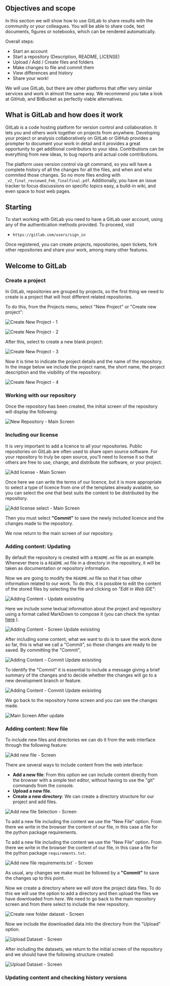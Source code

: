 ## Objectives and scope

In this section we will show how to use GitLab to share results with the community or your colleagues. You will be able to share code, text documents, figures or notebooks, which can be rendered automatically.

Overall steps: 

- Start an account
- Start a repository (Description, README, LICENSE)
- Upload / Add / Create files and folders
- Make changes to file and commit them
- View differences and history
- Share your work!

We will use GitLab, but there are other platforms that offer very similar services and work in almost the same way. We recommend you take a look at GitHub, and BitBucket as perfectly viable alternatives. 

## What is GitLab and how does it work

GitLab is a code hosting platform for version control and collaboration. It lets you and others work together on projects from anywhere. Developing your project or analysis collaboratively on GitLab or GitHub provides a prompter to document your work in detail and it provides a great opportunity to get additional contributors to your idea. Contributions can be everything from new ideas, to bug reports and actual code contributions.

The platform uses version control via git command, so you will have a complete history of all the changes for all the files, and when and who commited those changes. So no more files ending with `_v2_final_reviewed_Feb_finalfinal.pdf`. Additionally, you have an issue tracker to focus discussions on specific topics easy, a build-in wiki, and even space to host web pages.


## Starting

To start working with GitLab you need to have a GitLab user account, using any of the authentication methods provided. To proceed, visit 

- `https://gitlab.com/users/sign_in`

Once registered, you can create projects, repositories, open tickets, fork other repositories and share your work, among many other features.

## Welcome to GitLab

### Create a project

In GitLab, repositories are grouped by projects, so the first thing we need to create is a project that will host different related repositories.

To do this, from the Projects menu, select "New Project" or "Create new project":

![Create New Project - 1](./media/create_new_project_1.png)

![Create New Project - 2](./media/create_new_project_2.png)

After this, select to create a new blank project:

![Create New Project - 3](./media/create_new_project_screen.png)

Now it is time to indicate the project details and the name of the repository. In the image below we include the project name, the short name, the project description and the visibility of the repository:

![Create New Project - 4](./media/create_new_project_details.png)

### Working with our repository

Once the repository has been created, the initial screen of the repository will display the following:

![New Repository - Main Screen](./media/show_repository_mainscreen.png)

### Including our license

It is very important to add a licence to all your repositories. Public repositories on GitLab are often used to share open source software. For your repository to truly be open source, you'll need to license it so that others are free to use, change, and distribute the software, or your project.

![Add license - Main Screen](./media/add_license_screen.png)

Once here we can write the terms of our licence, but it is more appropriate to select a type of licence from one of the templates already available, so you can select the one that best suits the content to be distributed by the repository.

![Add license select - Main Screen](./media/add_license_select_mit.png)

Then you must select **"Commit"** to save the newly included licence and the changes made to the repository.

We now return to the main screen of our repository.

### Adding content: Updating

By default the repository is created with a `README.md` file as an example. Whenever there is a `README.md` file in a directory in the repository, it will be taken as documentation or repository information. 

Now we are going to modify the `README.md` file so that it has other information related to our work. To do this, it is possible to edit the content of the stored files by selecting the file and clicking on *"Edit in Web IDE"*:

![Adding Content - Update exisisting](./media/modify_readme_content.png)

Here we include some textual information about the project and repository using a format called MarkDown to compose it (you can check the syntax [here](https://www.markdownguide.org/basic-syntax/) ).

![Adding Content - Screen Update exisisting](./media/commit_modify_readme_content.png)

After including some content, what we want to do is to save the work done so far, this is what we call a "Commit", so those changes are ready to be saved. By committing the "Commit", 

![Adding Content - Commit Update exisisting](./media/confirm_commit_mudy_readme_content.png)

To identify the "Commit" it is essential to include a message giving a brief summary of the changes and to decide whether the changes will go to a new development branch or feature.

![Adding Content - Commit Update exisisting](./media/confirm_commit_modify_readme_content.png)

We go back to the repository home screen and you can see the changes made.

![Main Screen After update](./media/goto_main_screen.png)

### Adding content: New file

To include new files and directories we can do it from the web interface through the following feature:

![Add new file - Screen](./media/add_new_file_screen.png)

There are several ways to include content from the web interface:

- **Add a new file**: From this option we can include content directly from the browser with a simple text editor, without having to use the "git" commands from the console.
- **Upload a new file**.
- **Create a new directory**: We can create a directory structure for our project and add files.

![Add new file Selection - Screen](./media/add_new_file_selection.png)

To add a new file including the content we use the "New File" option. From there we write in the browser the content of our file, in this case a file for the python package requirements.

To add a new file including the content we use the "New File" option. From there we write in the browser the content of our file, in this case a file for the python package `requirements.txt`.

![Add new file requirements.txt´ - Screen](./media/add_new_file_requirements.png) 

As usual, any changes we make must be followed by a **"Commit"** to save the changes up to this point. 

Now we create a directory where we will store the project data files. To do this we will use the option to add a directory and then upload the files we have downloaded from *here*. We need to go back to the main repository screen and from there select to include the new repository. 

![Create new folder dataset  - Screen](./media/create_new_folder.png) 

Now we include the downloaded data into the directory from the "Upload" option.

![Upload Dataset  - Screen](./media/upload_dataset.png) 

After including the datasets, we return to the initial screen of the repository and we should have the following structure created:

![Upload Dataset  - Screen](./media/main_screen_after_add_files.png)  


### Updating content and checking history versions



